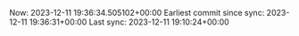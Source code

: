 Now: 2023-12-11 19:36:34.505102+00:00 Earliest commit since sync: 2023-12-11 19:36:31+00:00 Last sync: 2023-12-11 19:10:24+00:00
